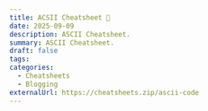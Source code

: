 ```yaml
---
title: ACSII Cheatsheet 🔗
date: 2025-09-09
description: ASCII Cheatsheet.
summary: ASCII Cheatsheet.
draft: false
tags:
categories:
  - Cheatsheets
  - Blogging
externalUrl: https://cheatsheets.zip/ascii-code
---
```

